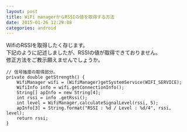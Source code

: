 ```yaml
---
layout: post
title: WiFi managerからRSSIの値を取得する方法
date: 2015-01-26 12:29:08
categories: android
---
```

<p>WifiのRSSIを取得したく存じます。<br>
下記のように記述しましたが、RSSIの値が取得できておりません。<br>
修正方法をご教示願えませんでしょうか。</p>

```
// 信号強度の取得部分。
private double getStrength() {
    WifiManager wifi = (WifiManager)getSystemService(WIFI_SERVICE);
    WifiInfo info = wifi.getConnectionInfo();
    String[] apInfo = new String[4];
    int rssi = info .getRssi();
    int level = WifiManager.calculateSignalLevel(rssi, 5);
    apInfo[3] = String.format("RSSI : %d / Level : %d/4", rssi, level);
    return rssi;
}
```
